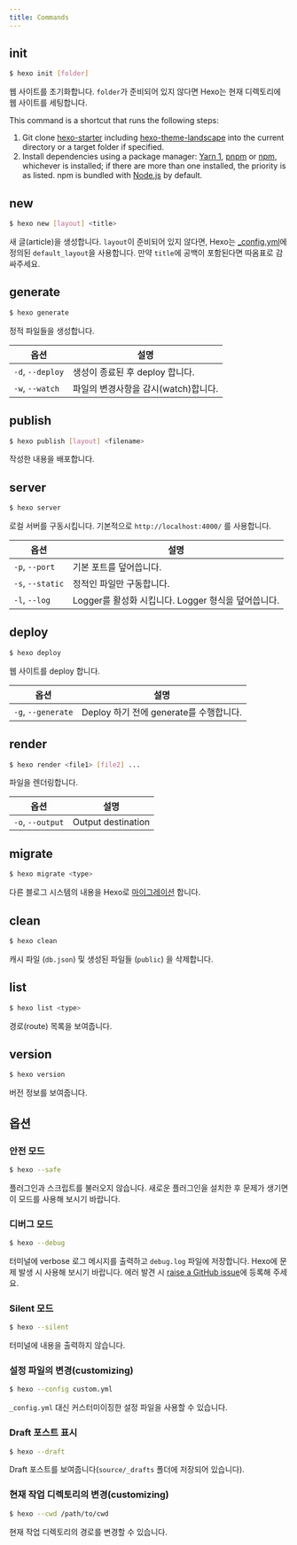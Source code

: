 ```yaml
---
title: Commands
---
```


## init

``` bash
$ hexo init [folder]
```

웹 사이트를 초기화합니다. `folder`가 준비되어 있지 않다면 Hexo는 현재 디렉토리에 웹 사이트를 세팅합니다.

This command is a shortcut that runs the following steps:

1. Git clone [hexo-starter](https://github.com/hexojs/hexo-starter) including [hexo-theme-landscape](https://github.com/hexojs/hexo-theme-landscape) into the current directory or a target folder if specified.
2. Install dependencies using a package manager: [Yarn 1](https://classic.yarnpkg.com/lang/en/), [pnpm](https://pnpm.js.org) or [npm](https://docs.npmjs.com/cli/install), whichever is installed; if there are more than one installed, the priority is as listed. npm is bundled with [Node.js](/docs/#Install-Node-js) by default.

## new

``` bash
$ hexo new [layout] <title>
```

새 글(article)을 생성합니다. `layout`이 준비되어 있지 않다면, Hexo는 [_config.yml](configuration.html)에 정의된 `default_layout`을 사용합니다. 만약 `title`에 공백이 포함된다면 따옴표로 감싸주세요.

## generate

``` bash
$ hexo generate
```

정적 파일들을 생성합니다.

옵션 | 설명
--- | ---
`-d`, `--deploy` | 생성이 종료된 후 deploy 합니다.
`-w`, `--watch` | 파일의 변경사항을 감시(watch)합니다.

## publish

``` bash
$ hexo publish [layout] <filename>
```

작성한 내용을 배포합니다.

## server

``` bash
$ hexo server
```

로컬 서버를 구동시킵니다. 기본적으로 `http://localhost:4000/` 를 사용합니다.

옵션 | 설명
--- | ---
`-p`, `--port` | 기본 포트를 덮어씁니다.
`-s`, `--static` | 정적인 파일만 구동합니다.
`-l`, `--log` | Logger를 활성화 시킵니다. Logger 형식을 덮어씁니다.

## deploy

``` bash
$ hexo deploy
```

웹 사이트를 deploy 합니다.

옵션 | 설명
--- | ---
`-g`, `--generate` | Deploy 하기 전에 generate를 수행합니다.

## render

``` bash
$ hexo render <file1> [file2] ...
```

파일을 렌더링합니다.

옵션 | 설명
--- | ---
`-o`, `--output` | Output destination

## migrate

``` bash
$ hexo migrate <type>
```

다른 블로그 시스템의 내용을 Hexo로 [마이그레이션](migration.html) 합니다.

## clean

``` bash
$ hexo clean
```

캐시 파일 (`db.json`) 및 생성된 파일들 (`public`) 을 삭제합니다.

## list

``` bash
$ hexo list <type>
```

경로(route) 목록을 보여줍니다.

## version

``` bash
$ hexo version
```

버전 정보를 보여줍니다.

## 옵션

### 안전 모드

``` bash
$ hexo --safe
```

플러그인과 스크립트를 불러오지 않습니다. 새로운 플러그인을 설치한 후 문제가 생기면 이 모드를 사용해 보시기 바랍니다.

### 디버그 모드

``` bash
$ hexo --debug
```

터미널에 verbose 로그 메시지를 출력하고 `debug.log` 파일에 저장합니다. Hexo에 문제 발생 시 사용해 보시기 바랍니다. 에러 발견 시 [raise a GitHub issue](https://github.com/hexojs/hexo/issues/new)에 등록해 주세요.

### Silent 모드

``` bash
$ hexo --silent
```

터미널에 내용을 출력하지 않습니다.

### 설정 파일의 변경(customizing)

``` bash
$ hexo --config custom.yml
```

`_config.yml` 대신 커스터미이징한 설정 파일을 사용할 수 있습니다.

### Draft 포스트 표시

``` bash
$ hexo --draft
```

Draft 포스트를 보여줍니다(`source/_drafts` 폴더에 저장되어 있습니다).

### 현재 작업 디렉토리의 변경(customizing)

``` bash
$ hexo --cwd /path/to/cwd
```

현재 작업 디렉토리의 경로를 변경할 수 있습니다.
